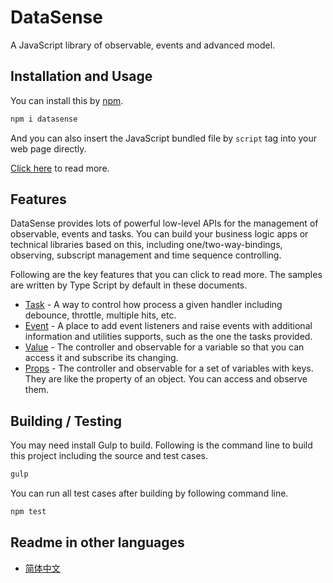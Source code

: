 # DataSense

A JavaScript library of observable, events and advanced model.

## Installation and Usage

You can install this by [npm](https://www.npmjs.com/package/datasense).

```sh
npm i datasense
```

And you can also insert the JavaScript bundled file by `script` tag into your web page directly.

[Click here](https://github.com/compositejs/datasense/wiki/installation) to read more.

## Features

DataSense provides lots of powerful low-level APIs for the management of observable, events and tasks. You can build your business logic apps or technical libraries based on this, including one/two-way-bindings, observing, subscript management and time sequence controlling.

Following are the key features that you can click to read more. The samples are written by Type Script by default in these documents.

- [Task](https://github.com/compositejs/datasense/wiki/task) - A way to control how process a given handler including debounce, throttle, multiple hits, etc.
- [Event](https://github.com/compositejs/datasense/wiki/event) - A place to add event listeners and raise events with additional information and utilities supports, such as the one the tasks provided.
- [Value](https://github.com/compositejs/datasense/wiki/value) - The controller and observable for a variable so that you can access it and subscribe its changing.
- [Props](https://github.com/compositejs/datasense/wiki/props) - The controller and observable for a set of variables with keys. They are like the property of an object. You can access and observe them.

## Building / Testing

You may need install Gulp to build. Following is the command line to build this project including the source and test cases.

```sh
gulp
```

You can run all test cases after building by following command line.

```sh
npm test
```

## Readme in other languages

- [简体中文](https://github.com/compositejs/datasense/wiki/shuoming)
